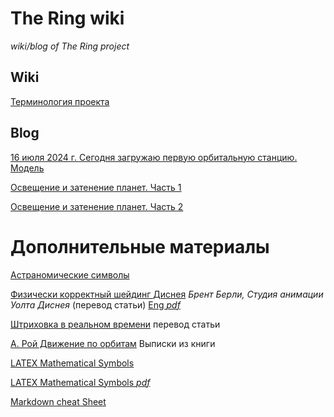 # The Ring wiki

*wiki/blog of The Ring project*

## Wiki

[Терминология проекта](wiki/Терминология.md)

## Blog

[16 июля 2024 г. Сегодня загружаю первую орбитальную станцию. Модель](blog/1607_station_worknotes.md)

[Освещение и затенение планет. Часть 1](wiki/Освещение-и-затенение-планет-Часть-1.md)

[Освещение и затенение планет. Часть 2](wiki/Освещение-и-затенение-планет-Часть-2.md)

# Дополнительные материалы

[Астраномические символы](wiki/Астраномические-символы.md)

[Физически корректный шейдинг Диснея](blog/Physically-Based-Shading-at-Disney-(article-translate).md) 
 _Брент Берли, Студия анимации Уолта Диснея_ (перевод статьи) [Eng *pdf*](/wiki/books/s2012_pbs_disney_brdf_notes_v3.pdf)

[Штриховка в реальном времени](blog/Real-Time-Hatching-(article-translate).md)
перевод статьи

[А. Рой Движение по орбитам](blog/А.Рой-Движение-по-орбитам.md)
Выписки из книги

[LATEX Mathematical Symbols](/blog/LaTeXmath_notes.md)

[LATEX Mathematical Symbols *pdf*](/wiki/books/LaTeX_symbols.pdf)

[Markdown cheat Sheet](/blog/Markdown_cheat_Sheet.md)

